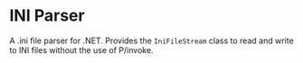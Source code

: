 #  INI Parser
A .ini file parser for .NET. Provides the `IniFileStream` class to read and write to INI files without the use of P/invoke.
